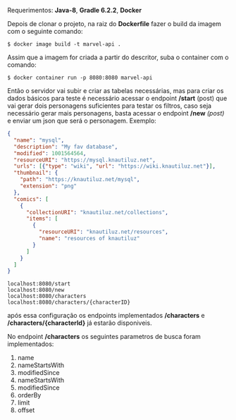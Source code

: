 Requerimentos: **Java-8**, **Gradle 6.2.2**, **Docker**

Depois de clonar o projeto, na raiz do **Dockerfile** fazer o build da imagem com o seguinte comando:

    $ docker image build -t marvel-api .

Assim que a imagem for criada a partir do descritor, suba o container com o comando:
    
    $ docker container run -p 8080:8080 marvel-api

Então o servidor vai subir e criar as tabelas necessárias, mas para criar os dados básicos para teste é necessário acessar o endpoint **/start** (post) que vai gerar dois personagens suficientes para testar os filtros, caso seja necessário gerar mais personagens, basta acessar o endpoint **/new** *(post)* e enviar um json que será o personagem. Exemplo:

```json
{
  "name": "mysql",
  "description": "My fav database",
  "modified": 1001564564,
  "resourceURI": "https://mysql.knautiluz.net",
  "urls": [{"type": "wiki", "url": "https://wiki.knautiluz.net"}],
  "thumbnail": {
    "path": "https://knautiluz.net/mysql",
    "extension": "png"
  },
  "comics": [
    {
      "collectionURI": "knautiluz.net/collections",
      "items": [
        {
          "resourceURI": "knautiluz.net/resources",
          "name": "resources of knautiluz"
        }
      ]
    }
  ]
}
```

    localhost:8080/start
    localhost:8080/new
    localhost:8080/characters
    localhost:8080/characters/{characterID}

após essa configuração os endpoints implementados **/characters** e **/characters/{characterId}** já estarão disponiveis.

No endpoint **/characters** os seguintes parametros de busca foram implementados:

1. name
2. nameStartsWith
3. modifiedSince
4. nameStartsWith
5. modifiedSince
6. orderBy
7. limit
8. offset
